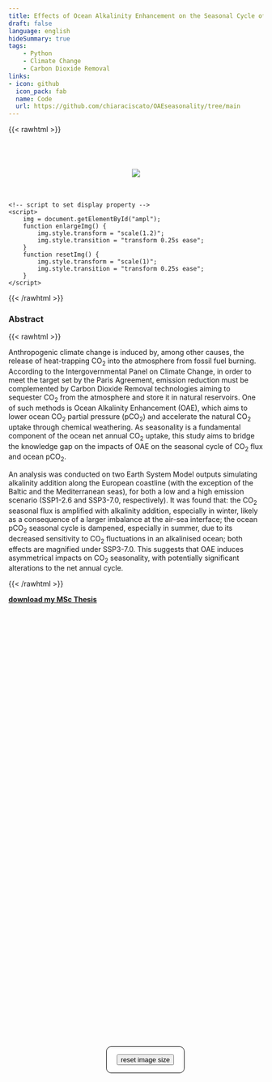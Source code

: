 ```yaml
---
title: Effects of Ocean Alkalinity Enhancement on the Seasonal Cycle of CO₂ Flux and Ocean pCO₂
draft: false
language: english
hideSummary: true
tags:
    - Python
    - Climate Change
    - Carbon Dioxide Removal
links:
- icon: github
  icon_pack: fab
  name: Code
  url: https://github.com/chiaraciscato/OAEseasonality/tree/main
---
```


{{< rawhtml >}}
<head>
    <style>
        .btn1 {
            border: .5px solid black;
            background-color: white;
            border-radius: 10px;
            color: black;
            padding: 15px 20px;
            font-size: 13px;
            cursor: pointer;
            position: absolute;
            right: 40%;
            top: 53%
        }
    </style>
</head>
<body>
    <div class="container" style="text-align: center; margin-top: 5em;">
        <img src="/alkalinity_addition.png" onclick="enlargeImg()" id="ampl" />
        <br /><br /><br />
        <div class="btn1">
            <button onclick="resetImg()">reset image size</button>
        </div>
    </div>
    
    <!-- script to set display property -->
    <script>
        img = document.getElementById("ampl");
        function enlargeImg() {
            img.style.transform = "scale(1.2)";
            img.style.transition = "transform 0.25s ease";
        }
        function resetImg() {
            img.style.transform = "scale(1)";
            img.style.transition = "transform 0.25s ease";
        }
    </script>
</body>

{{< /rawhtml >}}

<!-- {{< rawhtml >}}

<center><img loading="lazy" src="/alkalinity_addition.png" alt="" class="centerImage" width="500" height="500"></center>

{{< /rawhtml >}} -->

### Abstract

{{< rawhtml >}}

<p>Anthropogenic climate change is induced by, among other causes, the release of heat-trapping CO<sub>2</sub> into the atmosphere from fossil fuel burning. According to the Intergovernmental Panel on Climate Change, in order to meet the target set by the Paris Agreement, emission reduction must be complemented by Carbon Dioxide Removal technologies aiming to sequester CO<sub>2</sub>  from the atmosphere and store it in natural reservoirs. One of such methods is Ocean Alkalinity Enhancement (OAE), which aims to lower ocean CO<sub>2</sub> partial pressure (pCO<sub>2</sub>) and accelerate the natural CO<sub>2</sub> uptake through chemical weathering. As seasonality is a fundamental component of the ocean net annual CO<sub>2</sub> uptake, this study aims to bridge the knowledge gap on the impacts of OAE on the seasonal cycle of CO<sub>2</sub>  flux and ocean pCO<sub>2</sub>. </p>

<p>An analysis was conducted on two Earth System Model outputs simulating alkalinity addition along the European coastline (with the exception of the Baltic and the Mediterranean seas), for both a low and a high emission scenario (SSP1-2.6 and SSP3-7.0, respectively). It was found that: the CO<sub>2</sub> seasonal flux is amplified with alkalinity addition, especially in winter, likely as a consequence of a larger imbalance at the air-sea interface; the ocean pCO<sub>2</sub> seasonal cycle is dampened, especially in summer, due to its decreased sensitivity to CO<sub>2</sub> fluctuations in an alkalinised ocean; both effects are magnified under SSP3-7.0. This suggests that OAE induces asymmetrical impacts on CO<sub>2</sub> seasonality, with potentially significant alterations to the net annual cycle. </p>

{{< /rawhtml >}}

**[download my MSc Thesis](/mscThesis.pdf)**
